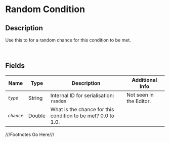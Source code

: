 Random Condition
============= 

## Description

Use this to for a random chance for this condition to be met.

<br />

## Fields

| Name     | Type   | Description | Additional Info |
| -------- | ------ | ----------- | --------------- |
| *`type`* | String |      Internal ID for serialisation: `random`       |         Not seen in the Editor.        |
| *`chance`* | Double |      What is the chance for this condition to be met? 0.0 to 1.0.       |                 |

///Footnotes Go Here///

[^-1]: Fields in *italics* are required for the Object to be valid.  
